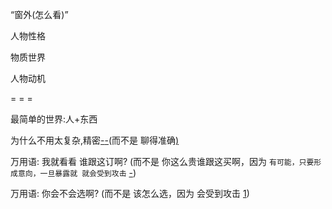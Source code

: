 
“窗外(怎么看)”

人物性格

物质世界

人物动机

= = =

最简单的世界:人+东西

为什么不用太复杂,精密[-](https://github.com/7900ms/000nottheater_deserted_systemlibrary/blob/master/supplementary/term-人格-小说家.md#不是-人家也没跟你当真-suoyi我也不给别人当真，而是-来自我的意图，而是(我感觉)-没什么了不起,仅仅是-减少时间(三两句概括了)(而不是-聊得准确))[-](https://github.com/7900ms/000nottheater_deserted_systemlibrary/blob/master/supplementary/term-人格-小说家.md#一开始就没追求准确-精密-当真--跟卖伞的问天气预报当什么真)(而不是 聊得准确[)](http://w/#因为不值得那么准确去聊。而且..卖伞的盼下雨,没理由跟卖伞的-聊天气预报当真。准确就是当真,不当真干嘛要准确)

万用语: 我就看看 谁跟这订啊? (而不是 你这么贵谁跟这买啊，因为 `有可能，只要形成意向，一旦暴露就 就会受到攻击` [-](https://github.com/7900ms/000nottheater_deserted_systemlibrary/blob/master/supplementary/chain-打火机.md))

万用语: 你会不会选啊? (而不是 该怎么选，因为 会受到攻击 [1](https://github.com/7900ms/000nottheater_deserted_systemlibrary/blob/master/supplementary/tram-物质世界.md#店家会来暴力推销东西))


